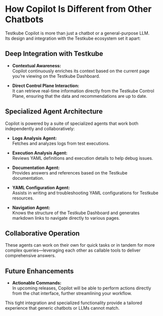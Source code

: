 # How Copilot Is Different from Other Chatbots

Testkube Copilot is more than just a chatbot or a general-purpose LLM.  
Its design and integration with the Testkube ecosystem set it apart:

## Deep Integration with Testkube

- **Contextual Awareness:**  
  Copilot continuously enriches its context based on the current page you’re viewing on the Testkube Dashboard.

- **Direct Control Plane Interaction:**  
  It can retrieve real-time information directly from the Testkube Control Plane, ensuring that the data and recommendations are up to date.

## Specialized Agent Architecture

Copilot is powered by a suite of specialized agents that work both independently and collaboratively:

- **Logs Analysis Agent:**  
  Fetches and analyzes logs from test executions.
- **Execution Analysis Agent:**  
  Reviews YAML definitions and execution details to help debug issues.

- **Documentation Agent:**  
  Provides answers and references based on the Testkube documentation.

- **YAML Configuration Agent:**  
  Assists in writing and troubleshooting YAML configurations for Testkube resources.

- **Navigation Agent:**  
  Knows the structure of the Testkube Dashboard and generates markdown links to navigate directly to various pages.

## Collaborative Operation

These agents can work on their own for quick tasks or in tandem for more complex queries—leveraging each other as callable tools to deliver comprehensive answers.

## Future Enhancements

- **Actionable Commands:**  
  In upcoming releases, Copilot will be able to perform actions directly from the chat interface, further streamlining your workflow.

This tight integration and specialized functionality provide a tailored experience that generic chatbots or LLMs cannot match.
